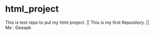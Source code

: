 # html_project
This is test repo to put my html project. ||
This is my first Repository. || 
<br>
Me : Deeapk
